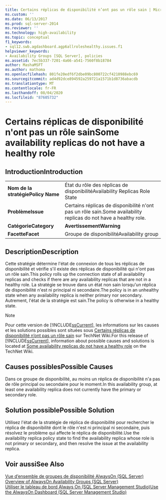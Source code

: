 ```yaml
---
title: Certains réplicas de disponibilité n’ont pas un rôle sain | Microsoft Docs
ms.custom: ''
ms.date: 06/13/2017
ms.prod: sql-server-2014
ms.reviewer: ''
ms.technology: high-availability
ms.topic: conceptual
f1_keywords:
- sql12.swb.agdashboard.agp6allroleshealthy.issues.f1
helpviewer_keywords:
- Availability Groups [SQL Server], policies
ms.assetid: 7ec5b337-7201-4a66-a541-7560f8b18784
author: MashaMSFT
ms.author: mathoma
ms.openlocfilehash: 801fe20edf6f2dbe09bc800722cf4210988ebc69
ms.sourcegitcommit: ad4d92dce894592a259721a1571b1d8736abacdb
ms.translationtype: MT
ms.contentlocale: fr-FR
ms.lasthandoff: 08/04/2020
ms.locfileid: "87605732"
---
```

# <a name="some-availability-replicas-do-not-have-a-healthy-role"></a><span data-ttu-id="b277e-102">Certains réplicas de disponibilité n'ont pas un rôle sain</span><span class="sxs-lookup"><span data-stu-id="b277e-102">Some availability replicas do not have a healthy role</span></span>
    
## <a name="introduction"></a><span data-ttu-id="b277e-103">Introduction</span><span class="sxs-lookup"><span data-stu-id="b277e-103">Introduction</span></span>  
  
|||  
|-|-|  
|<span data-ttu-id="b277e-104">**Nom de la stratégie**</span><span class="sxs-lookup"><span data-stu-id="b277e-104">**Policy Name**</span></span>|<span data-ttu-id="b277e-105">État du rôle des réplicas de disponibilité</span><span class="sxs-lookup"><span data-stu-id="b277e-105">Availability Replicas Role State</span></span>|  
|<span data-ttu-id="b277e-106">**Problème**</span><span class="sxs-lookup"><span data-stu-id="b277e-106">**Issue**</span></span>|<span data-ttu-id="b277e-107">Certains réplicas de disponibilité n'ont pas un rôle sain.</span><span class="sxs-lookup"><span data-stu-id="b277e-107">Some availability replicas do not have a healthy role.</span></span>|  
|<span data-ttu-id="b277e-108">**Catégorie**</span><span class="sxs-lookup"><span data-stu-id="b277e-108">**Category**</span></span>|<span data-ttu-id="b277e-109">**Avertissement**</span><span class="sxs-lookup"><span data-stu-id="b277e-109">**Warning**</span></span>|  
|<span data-ttu-id="b277e-110">**Facette**</span><span class="sxs-lookup"><span data-stu-id="b277e-110">**Facet**</span></span>|<span data-ttu-id="b277e-111">Groupe de disponibilité</span><span class="sxs-lookup"><span data-stu-id="b277e-111">Availability group</span></span>|  
  
## <a name="description"></a><span data-ttu-id="b277e-112">Description</span><span class="sxs-lookup"><span data-stu-id="b277e-112">Description</span></span>  
 <span data-ttu-id="b277e-113">Cette stratégie détermine l'état de connexion de tous les réplicas de disponibilité et vérifie s'il existe des réplicas de disponibilité qui n'ont pas un rôle sain.</span><span class="sxs-lookup"><span data-stu-id="b277e-113">This policy rolls up the connection state of all availability replicas and checks if there are any availability replicas that are not in a healthy role.</span></span> <span data-ttu-id="b277e-114">La stratégie se trouve dans un état non sain lorsqu'un réplica de disponibilité n'est ni principal ni secondaire.</span><span class="sxs-lookup"><span data-stu-id="b277e-114">The policy is in an unhealthy state when any availability replica is neither primary nor secondary.</span></span> <span data-ttu-id="b277e-115">Autrement, l'état de la stratégie est sain.</span><span class="sxs-lookup"><span data-stu-id="b277e-115">The policy is otherwise in a healthy state.</span></span>  
  
> [!NOTE]  
>  <span data-ttu-id="b277e-116">Pour cette version de [!INCLUDE[ssCurrent](../../../includes/sscurrent-md.md)], les informations sur les causes et les solutions possibles sont situées sous [Certains réplicas de disponibilité n’ont pas un rôle sain](https://go.microsoft.com/fwlink/p/?LinkId=220854) sur TechNet Wiki.</span><span class="sxs-lookup"><span data-stu-id="b277e-116">For this release of [!INCLUDE[ssCurrent](../../../includes/sscurrent-md.md)], information about possible causes and solutions is located at [Some availability replicas do not have a healthy role](https://go.microsoft.com/fwlink/p/?LinkId=220854) on the TechNet Wiki.</span></span>  
  
## <a name="possible-causes"></a><span data-ttu-id="b277e-117">Causes possibles</span><span class="sxs-lookup"><span data-stu-id="b277e-117">Possible Causes</span></span>  
 <span data-ttu-id="b277e-118">Dans ce groupe de disponibilité, au moins un réplica de disponibilité n'a pas de rôle principal ou secondaire pour le moment.</span><span class="sxs-lookup"><span data-stu-id="b277e-118">In this availability group, at least one availability replica does not currently have the primary or secondary role.</span></span>  
  
## <a name="possible-solution"></a><span data-ttu-id="b277e-119">Solution possible</span><span class="sxs-lookup"><span data-stu-id="b277e-119">Possible Solution</span></span>  
 <span data-ttu-id="b277e-120">Utilisez l'état de la stratégie de réplica de disponibilité pour rechercher le réplica de disponibilité dont le rôle n'est ni principal ni secondaire, puis résolvez le problème qui affecte le réplica de disponibilité.</span><span class="sxs-lookup"><span data-stu-id="b277e-120">Use the availability replica policy state to find the availability replica whose role is not primary or secondary, and then resolve the issue at the availability replica.</span></span>  
  
## <a name="see-also"></a><span data-ttu-id="b277e-121">Voir aussi</span><span class="sxs-lookup"><span data-stu-id="b277e-121">See Also</span></span>  
 <span data-ttu-id="b277e-122">[Vue d’ensemble de groupes de disponibilité AlwaysOn &#40;SQL Server&#41;](overview-of-always-on-availability-groups-sql-server.md) </span><span class="sxs-lookup"><span data-stu-id="b277e-122">[Overview of AlwaysOn Availability Groups &#40;SQL Server&#41;](overview-of-always-on-availability-groups-sql-server.md) </span></span>  
 [<span data-ttu-id="b277e-123">Utiliser le tableau de bord Always On &#40;SQL Server Management Studio&#41;</span><span class="sxs-lookup"><span data-stu-id="b277e-123">Use the AlwaysOn Dashboard &#40;SQL Server Management Studio&#41;</span></span>](use-the-always-on-dashboard-sql-server-management-studio.md)  
  
  
